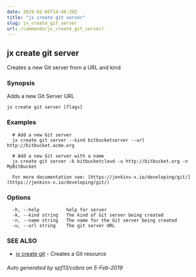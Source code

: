 ```yaml
---
date: 2019-02-05T14:48:28Z
title: "jx create git server"
slug: jx_create_git_server
url: /commands/jx_create_git_server/
---
```

## jx create git server

Creates a new Git server from a URL and kind

### Synopsis

Adds a new Git Server URL

```
jx create git server [flags]
```

### Examples

```
  # Add a new Git server
  jx create git server --kind bitbucketserver --url http://bitbucket.acme.org
  
  # Add a new Git server with a name
  jx create git server -k bitbucketcloud -u http://bitbucket.org -n MyBitBucket
  
  For more documentation see: [https://jenkins-x.io/developing/git/](https://jenkins-x.io/developing/git/)
```

### Options

```
  -h, --help          help for server
  -k, --kind string   The kind of Git server being created
  -n, --name string   The name for the Git server being created
  -u, --url string    The git server URL
```

### SEE ALSO

* [jx create git](/commands/jx_create_git/)	 - Creates a Git resource

###### Auto generated by spf13/cobra on 5-Feb-2019
